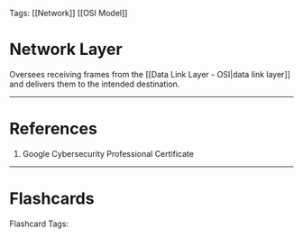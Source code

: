 Tags: [[Network]] [[OSI Model]]
# Network Layer

Oversees receiving frames from the [[Data Link Layer - OSI|data link layer]] and delivers them to the intended destination.

---
# References

1. Google Cybersecurity Professional Certificate

---
# Flashcards

Flashcard Tags: 